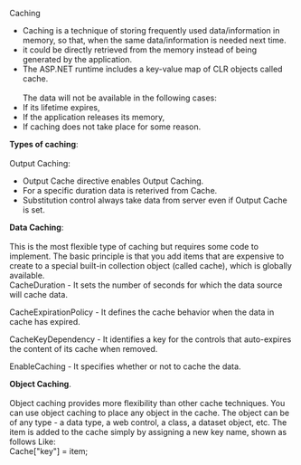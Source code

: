 Caching<br/>
* Caching is a technique of storing frequently used data/information in memory, so that, when the same data/information is needed next time.<br/>
* it could be directly retrieved from the memory instead of being generated by the application.<br/>
* The ASP.NET runtime includes a key-value map of CLR objects called cache.<br/><br/>
The data will not be available in the following cases:<br/>
* If its lifetime expires,<br/>
* If the application releases its memory,<br/>
* If caching does not take place for some reason.<br/>

**Types of caching**:<br/><br/>
Output Caching:<br/>
* Output Cache directive enables Output Caching.<br/>
* For a specific duration data is reterived from Cache.<br/>
* Substitution control always take data from server even if Output Cache is set.<br/>

**Data Caching**:<br/><br/>
This is the most flexible type of caching but requires some code to implement. The basic principle is that you add items that are expensive to create to a special built-in collection object (called cache), which is globally available.<br/>
CacheDuration - It sets the number of seconds for which the data source will cache data.<br/>

CacheExpirationPolicy - It defines the cache behavior when the data in cache has expired.<br/>

CacheKeyDependency - It identifies a key for the controls that auto-expires the content of its cache when removed.<br/>

EnableCaching - It specifies whether or not to cache the data.<br/>

**Object Caching**.<br/><br/>
Object caching provides more flexibility than other cache techniques. You can use object caching to place any object in the cache. The object can be of any type - a data type, a web control, a class, a dataset object, etc. The item is added to the cache simply by assigning a new key name, shown as follows Like:<br/>
Cache["key"] = item;
